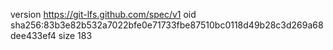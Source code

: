 version https://git-lfs.github.com/spec/v1
oid sha256:83b3e82b532a7022bfe0e71733fbe87510bc0118d49b28c3d269a68dee433ef4
size 183
